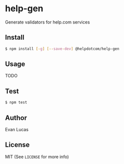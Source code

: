 # help-gen

Generate validators for help.com services

## Install

```bash
$ npm install [-g] [--save-dev] @helpdotcom/help-gen
```

## Usage

TODO


## Test

```bash
$ npm test
```

## Author

Evan Lucas

## License

MIT (See `LICENSE` for more info)

